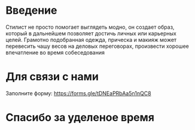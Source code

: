 # Введение

Стилист не просто помогает выглядеть модно, он создает образ, который в дальнейшем позволяет достичь личных или карьерных целей. Грамотно подобранная одежда, прическа и макияж может перевесить чашу весов на деловых переговорах, произвести хорошее впечатление во время собеседования


# Для связи с нами
Заполните форму: https://forms.gle/tDNEaPRbAa5n1nQC8


# Спасибо за уделеное время
